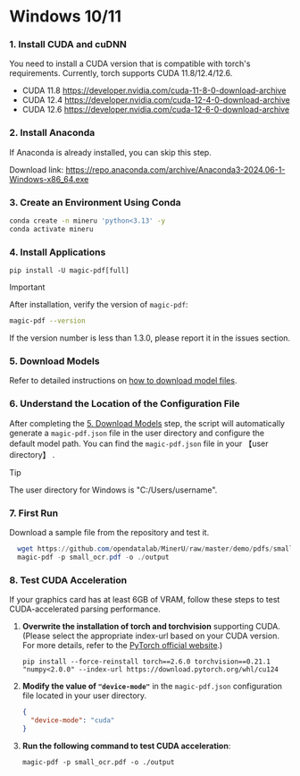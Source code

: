 # Windows 10/11

### 1. Install CUDA and cuDNN

You need to install a CUDA version that is compatible with torch's requirements. Currently, torch supports CUDA 11.8/12.4/12.6.

- CUDA 11.8 https://developer.nvidia.com/cuda-11-8-0-download-archive
- CUDA 12.4 https://developer.nvidia.com/cuda-12-4-0-download-archive
- CUDA 12.6 https://developer.nvidia.com/cuda-12-6-0-download-archive

### 2. Install Anaconda

If Anaconda is already installed, you can skip this step.

Download link: https://repo.anaconda.com/archive/Anaconda3-2024.06-1-Windows-x86_64.exe

### 3. Create an Environment Using Conda

```bash
conda create -n mineru 'python<3.13' -y
conda activate mineru
```

### 4. Install Applications

```
pip install -U magic-pdf[full]
```

> [!IMPORTANT]
> After installation, verify the version of `magic-pdf`:
>
> ```bash
> magic-pdf --version
> ```
>
> If the version number is less than 1.3.0, please report it in the issues section.

### 5. Download Models

Refer to detailed instructions on [how to download model files](how_to_download_models_en.md).

### 6. Understand the Location of the Configuration File

After completing the [5. Download Models](#5-download-models) step, the script will automatically generate a `magic-pdf.json` file in the user directory and configure the default model path.
You can find the `magic-pdf.json` file in your 【user directory】 .

> [!TIP]
> The user directory for Windows is "C:/Users/username".

### 7. First Run

Download a sample file from the repository and test it.

```powershell
  wget https://github.com/opendatalab/MinerU/raw/master/demo/pdfs/small_ocr.pdf -O small_ocr.pdf
  magic-pdf -p small_ocr.pdf -o ./output
```

### 8. Test CUDA Acceleration

If your graphics card has at least 6GB of VRAM, follow these steps to test CUDA-accelerated parsing performance.

1. **Overwrite the installation of torch and torchvision** supporting CUDA.(Please select the appropriate index-url based on your CUDA version. For more details, refer to the [PyTorch official website](https://pytorch.org/get-started/locally/).)

   ```
   pip install --force-reinstall torch==2.6.0 torchvision==0.21.1 "numpy<2.0.0" --index-url https://download.pytorch.org/whl/cu124
   ```

2. **Modify the value of `"device-mode"`** in the `magic-pdf.json` configuration file located in your user directory.

   ```json
   {
     "device-mode": "cuda"
   }
   ```


3. **Run the following command to test CUDA acceleration**:

   ```
   magic-pdf -p small_ocr.pdf -o ./output
   ```